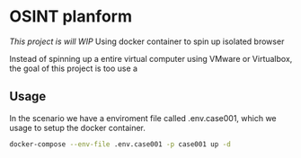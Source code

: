 # OSINT planform 
*This project is will WIP*
Using docker container to spin up isolated browser 

Instead of spinning up a entire virtual computer using VMware or Virtualbox, the goal of this project is too use a 

## Usage

In the scenario we have a enviroment file called .env.case001, which we usage to setup the docker container.

````bash
docker-compose --env-file .env.case001 -p case001 up -d
````
